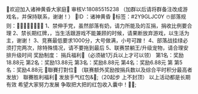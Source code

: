 🥳欢迎加入诸神黄昏大家庭🥳
 审核V:18085515238
（加群以后请将群备注改成游戏名，并保持联系，谢谢！）
🎈ID ：诸神黄昏
🎈标签：#2Y9GLJC0Y
☃️部落规则：👏🏻👏🏻👏🏻👏🏻
1、禁伸手党，虽然部落有奶，请力所能及的互捐，捐收比例要合理
2、禁长期红牌，，当生活跟游戏不能兼顾的时候，请果断放弃游戏，以生活为主，谢谢！
3、竞赛最低要求1000分，大号做满，小号可蹭！
4、部落战挂绿必须打完两次，除特殊情况，请不要拖到最后
5、联赛禁躺王/升级宠物，请合理安排升级时间
奖励制度：
捐兵福利&#129511;（必须破1万兵以上才可以领）
第1名：奖励18.88元
第2名：奖励13.88元
第3名：奖励8.88元
第4名：奖励6.88元
第
第5名：奖励4.88元
🤜聯賽打對位🤛
（联赛额外奖励按捐兵数以及综合平时积分最高者发放）
聯賽胜利福利💝
发放手气红包&🎁;（20起步 上不封顶）
以上活动都是长期有效 希望大家努力发展
争取把大把的红包收入囊中！🎁🎉;
